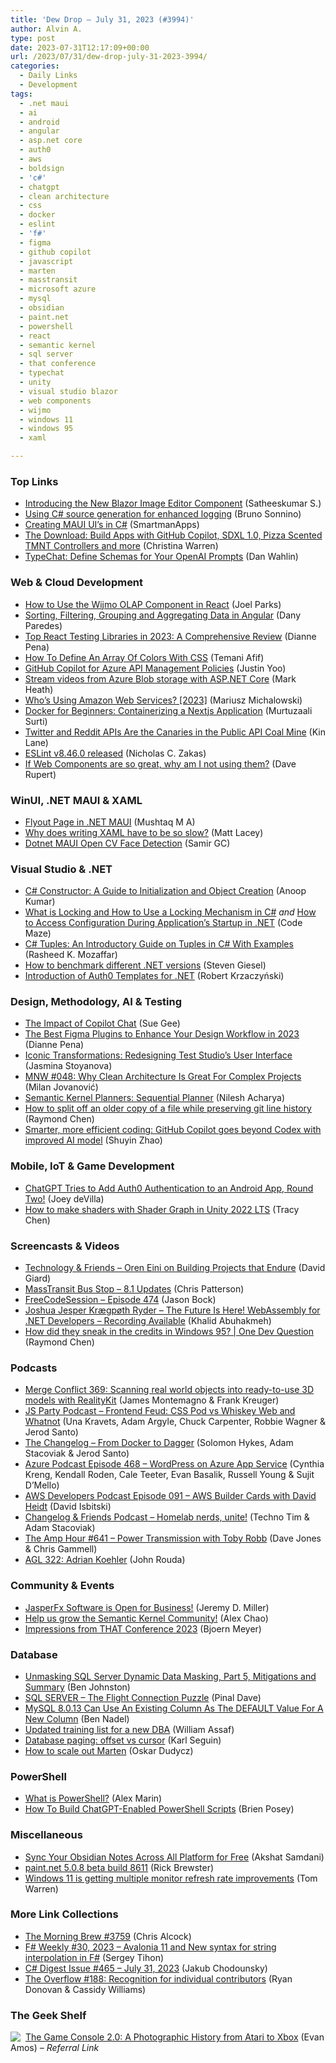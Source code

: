 ```yaml
---
title: 'Dew Drop – July 31, 2023 (#3994)'
author: Alvin A.
type: post
date: 2023-07-31T12:17:09+00:00
url: /2023/07/31/dew-drop-july-31-2023-3994/
categories:
  - Daily Links
  - Development
tags:
  - .net maui
  - ai
  - android
  - angular
  - asp.net core
  - auth0
  - aws
  - boldsign
  - 'c#'
  - chatgpt
  - clean architecture
  - css
  - docker
  - eslint
  - 'f#'
  - figma
  - github copilot
  - javascript
  - marten
  - masstransit
  - microsoft azure
  - mysql
  - obsidian
  - paint.net
  - powershell
  - react
  - semantic kernel
  - sql server
  - that conference
  - typechat
  - unity
  - visual studio blazor
  - web components
  - wijmo
  - windows 11
  - windows 95
  - xaml

---
```

### <a name="top"></a>Top Links

  * <a href="https://www.syncfusion.com/blogs/post/new-blazor-image-editor.aspx?utm_source=alvinashcraft&utm_medium=email&utm_campaign=alvinashcraft_blog_edmjul23" target="_blank" rel="noopener">Introducing the New Blazor Image Editor Component</a> (Satheeskumar S.)
  * <a href="https://blog.revolution.com.br/2023/07/29/using-c-source-generation-for-enhanced-logging/" target="_blank" rel="noopener">Using C# source generation for enhanced logging</a> (Bruno Sonnino)
  * <a href="https://dev.to/smartmanapps/creating-maui-uis-in-c-1adf" target="_blank" rel="noopener">Creating MAUI UI&#8217;s in C#</a> (SmartmanApps)
  * <a href="http://www.youtube.com/watch?v=LrJshtqccV0" target="_blank" rel="noopener">The Download: Build Apps with GitHub Copilot, SDXL 1.0, Pizza Scented TMNT Controllers and more</a> (Christina Warren)
  * <a href="https://blog.codewithdan.com/typechat-define-schemas-for-your-openai-prompts/" target="_blank" rel="noopener">TypeChat: Define Schemas for Your OpenAI Prompts</a> (Dan Wahlin)

### <a name="web"></a>Web & Cloud Development

  * <a href="https://www.grapecity.com/blogs/how-to-use-the-wijmo-olap-component-in-react" target="_blank" rel="noopener">How to Use the Wijmo OLAP Component in React</a> (Joel Parks)
  * <a href="https://www.telerik.com/blogs/sorting-filtering-grouping-aggregating-data-angular" target="_blank" rel="noopener">Sorting, Filtering, Grouping and Aggregating Data in Angular</a> (Dany Paredes)
  * <a href="https://www.sitepoint.com/top-react-testing-libraries-in-2023/?utm_source=rss" target="_blank" rel="noopener">Top React Testing Libraries in 2023: A Comprehensive Review</a> (Dianne Pena)
  * <a href="https://smashingmagazine.com/2023/07/define-array-colors-css/" target="_blank" rel="noopener">How To Define An Array Of Colors With CSS</a> (Temani Afif)
  * <a href="https://techcommunity.microsoft.com/t5/apps-on-azure-blog/github-copilot-for-azure-api-management-policies/ba-p/3884229" target="_blank" rel="noopener">GitHub Copilot for Azure API Management Policies</a> (Justin Yoo)
  * <a href="https://markheath.net/post/stream-video-blobs-aspnetcore" target="_blank" rel="noopener">Stream videos from Azure Blob storage with ASP.NET Core</a> (Mark Heath)
  * <a href="https://spacelift.io/blog/who-is-using-aws" target="_blank" rel="noopener">Who’s Using Amazon Web Services? [2023]</a> (Mariusz Michalowski)
  * <a href="https://hackernoon.com/docker-for-beginners-containerizing-a-nextjs-application?source=rss" target="_blank" rel="noopener">Docker for Beginners: Containerizing a Nextjs Application</a> (Murtuzaali Surti)
  * <a href="http://apievangelist.com/2023/07/25/twitter-and-reddit-apis-are-canaries-in-the-public-api-coal-mine/" target="_blank" rel="noopener">Twitter and Reddit APIs Are the Canaries in the Public API Coal Mine</a> (Kin Lane)
  * <a href="https://eslint.org/blog/2023/07/eslint-v8.46.0-released/" target="_blank" rel="noopener">ESLint v8.46.0 released</a> (Nicholas C. Zakas)
  * <a href="https://daverupert.com/2023/07/why-not-webcomponents/" target="_blank" rel="noopener">If Web Components are so great, why am I not using them?</a> (Dave Rupert)

### <a name="silverlight"></a>WinUI, .NET MAUI & XAML

  * <a href="https://www.c-sharpcorner.com/article/flyout-page-in-net-maui/" target="_blank" rel="noopener">Flyout Page in .NET MAUI</a> (Mushtaq M A)
  * <a href="https://www.mrlacey.com/2023/07/why-does-writing-xaml-have-to-be-so-slow.html" target="_blank" rel="noopener">Why does writing XAML have to be so slow?</a> (Matt Lacey)
  * <a href="https://xamaringuyshow.com/2023/07/30/dotnet-maui-open-cv-face-detection/" target="_blank" rel="noopener">Dotnet MAUI Open CV Face Detection</a> (Samir GC)

### <a name="dotnet"></a>Visual Studio & .NET

  * <a href="https://dotnetcoretutorials.com/c-sharp-constructor/" target="_blank" rel="noopener">C# Constructor: A Guide to Initialization and Object Creation</a> (Anoop Kumar)
  * <a href="https://code-maze.com/csharp-locking-mechanism/" target="_blank" rel="noopener">What is Locking and How to Use a Locking Mechanism in C#</a> _and_ <a href="https://code-maze.com/dotnet-access-configuration-during-applications-startup/" target="_blank" rel="noopener">How to Access Configuration During Application’s Startup in .NET</a> (Code Maze)
  * <a href="https://dev.to/rasheedmozaffar/c-tuples-an-introductory-guide-on-tuples-in-c-with-examples-c46" target="_blank" rel="noopener">C# Tuples: An Introductory Guide on Tuples in C# With Examples</a> (Rasheed K. Mozaffar)
  * <a href="https://steven-giesel.com/blogPost/59cfb6f8-8b87-4707-a99e-e372541b696a" target="_blank" rel="noopener">How to benchmark different .NET versions</a> (Steven Giesel)
  * <a href="https://www.infoq.com/news/2023/07/intro-of-auth0-net/" target="_blank" rel="noopener">Introduction of Auth0 Templates for .NET</a> (Robert Krzaczyński)

### <a name="design"></a>Design, Methodology, AI & Testing

  * <a href="http://i-programmer.info/news/90-tools/16478-the-impact-of-copilot-chat.html" target="_blank" rel="noopener">The Impact of Copilot Chat</a> (Sue Gee)
  * <a href="https://www.sitepoint.com/figma-plugins/?utm_source=rss" target="_blank" rel="noopener">The Best Figma Plugins to Enhance Your Design Workflow in 2023</a> (Dianne Pena)
  * <a href="https://www.telerik.com/blogs/iconic-transformations-redesigning-test-studio-user-interface" target="_blank" rel="noopener">Iconic Transformations: Redesigning Test Studio’s User Interface</a> (Jasmina Stoyanova)
  * <a href="https://www.milanjovanovic.tech/blog/why-clean-architecture-is-great-for-complex-projects" target="_blank" rel="noopener">MNW #048: Why Clean Architecture Is Great For Complex Projects</a> (Milan Jovanović)
  * <a href="https://devblogs.microsoft.com/semantic-kernel/semantic-kernel-planners-sequential-planner/" target="_blank" rel="noopener">Semantic Kernel Planners: Sequential Planner</a> (Nilesh Acharya)
  * <a href="https://devblogs.microsoft.com/oldnewthing/20230728-00/?p=108498" target="_blank" rel="noopener">How to split off an older copy of a file while preserving git line history</a> (Raymond Chen)
  * <a href="https://github.blog/2023-07-28-smarter-more-efficient-coding-github-copilot-goes-beyond-codex-with-improved-ai-model/" target="_blank" rel="noopener">Smarter, more efficient coding: GitHub Copilot goes beyond Codex with improved AI model</a> (Shuyin Zhao)

### <a name="mobile"></a>Mobile, IoT & Game Development

  * <a href="https://auth0.com/blog/chatgpt-add-auth0-authentication-android-round-2/" target="_blank" rel="noopener">ChatGPT Tries to Add Auth0 Authentication to an Android App, Round Two!</a> (Joey deVilla)
  * <a href="https://blog.unity.com/engine-platform/nature-shaders-with-shader-graph-in-2022-lts" target="_blank" rel="noopener">How to make shaders with Shader Graph in Unity 2022 LTS</a> (Tracy Chen)

### <a name="videos"></a>Screencasts & Videos

  * <a href="https://davidgiard.com/oren-eini-on-building-projects-that-endure" target="_blank" rel="noopener">Technology & Friends &#8211; Oren Eini on Building Projects that Endure</a> (David Giard)
  * <a href="http://www.youtube.com/watch?v=5JAoJFBna9M" target="_blank" rel="noopener">MassTransit Bus Stop &#8211; 8.1 Updates</a> (Chris Patterson)
  * <a href="http://www.youtube.com/watch?v=5ki-AmQ5EJ0" target="_blank" rel="noopener">FreeCodeSession &#8211; Episode 474</a> (Jason Bock)
  * <a href="https://blog.jetbrains.com/dotnet/2023/07/31/joshua-jesper-kraegpoth-ryder-the-future-is-here-webassembly-for-dotnet-developers-recording-available/" target="_blank" rel="noopener">Joshua Jesper Krægpøth Ryder – The Future Is Here! WebAssembly for .NET Developers – Recording Available</a> (Khalid Abuhakmeh)
  * <a href="http://www.youtube.com/watch?v=qZJWIdx8qvc" target="_blank" rel="noopener">How did they sneak in the credits in Windows 95? | One Dev Question</a> (Raymond Chen)

### <a name="podcasts"></a>Podcasts

  * <a href="http://www.mergeconflict.fm/369" target="_blank" rel="noopener">Merge Conflict 369: Scanning real world objects into ready-to-use 3D models with RealityKit</a> (James Montemagno & Frank Kreuger)
  * <a href="https://changelog.com/jsparty/285" target="_blank" rel="noopener">JS Party Podcast &#8211; Frontend Feud: CSS Pod vs Whiskey Web and Whatnot</a> (Una Kravets, Adam Argyle, Chuck Carpenter, Robbie Wagner & Jerod Santo)
  * <a href="https://changelog.com/podcast/550" target="_blank" rel="noopener">The Changelog &#8211; From Docker to Dagger</a> (Solomon Hykes, Adam Stacoviak & Jerod Santo)
  * <a href="http://azpodcast.azurewebsites.net/post/Episode-468-WordPress-on-Azure-App-Service" target="_blank" rel="noopener">Azure Podcast Episode 468 &#8211; WordPress on Azure App Service</a> (Cynthia Kreng, Kendall Roden, Cale Teeter, Evan Basalik, Russell Young & Sujit D&#8217;Mello)
  * <a href="https://soundcloud.com/awsdevelopers/episode-091-aws-builder-cards-with-david-heidt" target="_blank" rel="noopener">AWS Developers Podcast Episode 091 &#8211; AWS Builder Cards with David Heidt</a> (David Isbitski)
  * <a href="https://changelog.com/friends/9" target="_blank" rel="noopener">Changelog & Friends Podcast &#8211; Homelab nerds, unite!</a> (Techno Tim & Adam Stacoviak)
  * <a href="https://theamphour.com/641-power-transmission-with-toby-robb/?utm_source=rss&utm_medium=rss&utm_campaign=641-power-transmission-with-toby-robb" target="_blank" rel="noopener">The Amp Hour #641 – Power Transmission with Toby Robb</a> (Dave Jones & Chris Gammell)
  * <a href="https://www.ageekleader.com/agl-322-adrian-koehler/" target="_blank" rel="noopener">AGL 322: Adrian Koehler</a> (John Rouda)

### <a name="events"></a>Community & Events

  * <a href="https://jeremydmiller.com/2023/07/30/jasperfx-software-is-open-for-business/" target="_blank" rel="noopener">JasperFx Software is Open for Business!</a> (Jeremy D. Miller)
  * <a href="https://devblogs.microsoft.com/semantic-kernel/help-us-grow-the-semantic-kernel-community/" target="_blank" rel="noopener">Help us grow the Semantic Kernel Community!</a> (Alex Chao)
  * <a href="https://www.textcontrol.com/blog/2023/07/28/impressions-from-that-conference-2023/" target="_blank" rel="noopener">Impressions from THAT Conference 2023</a> (Bjoern Meyer)

### <a name="sql"></a>Database

  * <a href="https://www.red-gate.com/simple-talk/blogs/unmasking-sql-server-dynamic-data-masking-part-5-mitigations-and-summary/" target="_blank" rel="noopener">Unmasking SQL Server Dynamic Data Masking, Part 5, Mitigations and Summary</a> (Ben Johnston)
  * <a href="https://blog.sqlauthority.com/2023/07/31/sql-server-the-flight-connection-puzzle/?utm_source=rss&utm_medium=rss&utm_campaign=sql-server-the-flight-connection-puzzle" target="_blank" rel="noopener">SQL SERVER – The Flight Connection Puzzle</a> (Pinal Dave)
  * <a href="https://www.bennadel.com/blog/4493-mysql-8-0-13-can-use-an-existing-column-as-the-default-value-for-a-new-column.htm" target="_blank" rel="noopener">MySQL 8.0.13 Can Use An Existing Column As The DEFAULT Value For A New Column</a> (Ben Nadel)
  * <a href="https://www.sqlservercentral.com/blogs/updated-training-list-for-a-new-dba" target="_blank" rel="noopener">Updated training list for a new DBA</a> (William Assaf)
  * <a href="https://www.aolium.com/karlseguin/1ffc6ead-ba66-9561-2c36-3620364b5d1e" target="_blank" rel="noopener">Database paging: offset vs cursor</a> (Karl Seguin)
  * <a href="https://event-driven.io/en/scaling_out_marten/" target="_blank" rel="noopener">How to scale out Marten</a> (Oskar Dudycz)

### <a name="ps"></a>PowerShell

  * <a href="https://www.advancedinstaller.com/what-is-windows-powershell.html" target="_blank" rel="noopener">What is PowerShell?</a> (Alex Marin)
  * <a href="https://www.itprotoday.com/powershell/how-build-chatgpt-enabled-powershell-scripts" target="_blank" rel="noopener">How To Build ChatGPT-Enabled PowerShell Scripts</a> (Brien Posey)

### <a name="misc"></a>Miscellaneous

  * <a href="https://dev.to/akshat202002/sync-your-obsidian-notes-across-all-platform-for-free-2po8" target="_blank" rel="noopener">Sync Your Obsidian Notes Across All Platform for Free</a> (Akshat Samdani)
  * <a href="https://blog.getpaint.net/2023/07/30/paint-net-5-0-8-beta-build-8611/" target="_blank" rel="noopener">paint.net 5.0.8 beta build 8611</a> (Rick Brewster)
  * <a href="https://www.theverge.com/2023/7/31/23813770/microsoft-windows-11-multiple-monitors-refresh-rate-improvements" target="_blank" rel="noopener">Windows 11 is getting multiple monitor refresh rate improvements</a> (Tom Warren)

### <a name="links"></a>More Link Collections

  * <a href="https://blog.cwa.me.uk/2023/07/31/the-morning-brew-3759/" target="_blank" rel="noopener">The Morning Brew #3759</a> (Chris Alcock)
  * <a href="https://sergeytihon.com/2023/07/29/f-weekly-30-2023-avalonia-11-and-new-syntax-for-string-interpolation-in-f/" target="_blank" rel="noopener">F# Weekly #30, 2023 – Avalonia 11 and New syntax for string interpolation in F#</a> (Sergey Tihon)
  * <a href="https://csharpdigest.net/digests/1690" target="_blank" rel="noopener">C# Digest Issue #465 &#8211; July 31, 2023</a> (Jakub Chodounsky)
  * <a href="https://stackoverflow.blog/2023/07/28/the-overflow-188-recognition-for-individual-contributors/" target="_blank" rel="noopener">The Overflow #188: Recognition for individual contributors</a> (Ryan Donovan & Cassidy Williams)

### <a name="shelf"></a>The Geek Shelf

<a href="https://www.amazon.com/dp/1718500602/?tag=amavin-20" target="_blank" rel="noopener"><img decoding="async" align="left" style="margin: 0px 4px 0px 0px; border: 0px currentcolor; border-image: none; float: left; display: inline; background-image: none;" src="https://m.media-amazon.com/images/I/41KowpzHAaL._SS135_.jpg" border="0" /></a>&nbsp;<a href="https://www.amazon.com/dp/1718500602/?tag=amavin-20" target="_blank" rel="noopener">The Game Console 2.0: A Photographic History from Atari to Xbox</a> (Evan Amos) _&#8211; Referral Link_